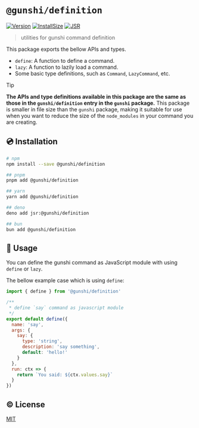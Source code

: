 # `@gunshi/definition`

[![Version][npm-version-src]][npm-version-href]
[![InstallSize][install-size-src]][install-size-src]
[![JSR][jsr-src]][jsr-href]

> utilities for gunshi command definition

This package exports the bellow APIs and types.

- `define`: A function to define a command.
- `lazy`: A function to lazily load a command.
- Some basic type definitions, such as `Command`, `LazyCommand`, etc.

<!-- eslint-disable markdown/no-missing-label-refs -->

> [!TIP]
> **The APIs and type definitions available in this package are the same as those in the `gunshi/definition` entry in the `gunshi` package.**
> This package is smaller in file size than the `gunshi` package, making it suitable for use when you want to reduce the size of the `node_modules` in your command you are creating.

<!-- eslint-enable markdown/no-missing-label-refs -->

## 💿 Installation

```sh
# npm
npm install --save @gunshi/definition

## pnpm
pnpm add @gunshi/definition

## yarn
yarn add @gunshi/definition

## deno
deno add jsr:@gunshi/definition

## bun
bun add @gunshi/definition
```

## 🚀 Usage

You can define the gunshi command as JavaScript module with using `define` or `lazy`.

The bellow example case which is using `define`:

```js
import { define } from '@gunshi/definition'

/**
 * define `say` command as javascript module
 */
export default define({
  name: 'say',
  args: {
    say: {
      type: 'string',
      description: 'say something',
      default: 'hello!'
    }
  },
  run: ctx => {
    return `You said: ${ctx.values.say}`
  }
})
```

## ©️ License

[MIT](http://opensource.org/licenses/MIT)

<!-- Badges -->

[npm-version-src]: https://img.shields.io/npm/v/@gunshi/definition?style=flat
[npm-version-href]: https://npmjs.com/package/@gunshi/definition@alpha
[jsr-src]: https://jsr.io/badges/@gunshi/definition
[jsr-href]: https://jsr.io/@gunshi/definition
[install-size-src]: https://pkg-size.dev/badge/install/23122
